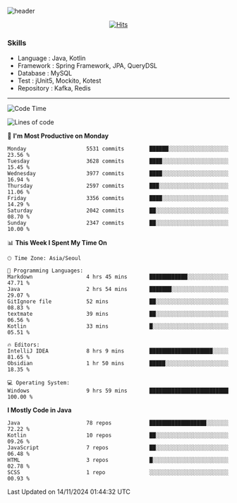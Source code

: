 <!-- Github Profile Readme로 프로필 꾸미기 : https://zzsza.github.io/development/2020/07/10/make-github-profile-readme/ -->

<!-- github theme -->
  <!-- 
    ![header](https://capsule-render.vercel.app/api?type=slice&color=e0f0e3&height=150&section=header&text=beasy&fontSize=45)
  -->
  ![header](https://capsule-render.vercel.app/api?type=soft&color=e0f0e3&height=150&section=header&text=Choi-YongSeok&fontSize=55&animation=twinkling)


<!-- hits count : https://hits.seeyoufarm.com/ -->
<div align=center>
    
  [![Hits](https://hits.seeyoufarm.com/api/count/incr/badge.svg?url=https%3A%2F%2Fgithub.com%2Fchoi-ys&count_bg=%2379C83D&title_bg=%23555555&icon=&icon_color=%23E7E7E7&title=hits&edge_flat=false)](https://hits.seeyoufarm.com)

</div>


<!-- Committed Top Lang -->
<div align=center>
</div>


### Skills
 - Language : Java, Kotlin
 - Framework : Spring Framework, JPA, QueryDSL
 - Database : MySQL
 - Test : jUnit5, Mockito, Kotest
 - Repository : Kafka, Redis

---

<!--START_SECTION:waka-->
![Code Time](http://img.shields.io/badge/Code%20Time-4%2C842%20hrs%2010%20mins-blue)

![Lines of code](https://img.shields.io/badge/From%20Hello%20World%20I%27ve%20Written-15.1%20million%20lines%20of%20code-blue)

📅 **I'm Most Productive on Monday** 

```text
Monday                   5531 commits        ██████░░░░░░░░░░░░░░░░░░░   23.56 % 
Tuesday                  3628 commits        ████░░░░░░░░░░░░░░░░░░░░░   15.45 % 
Wednesday                3977 commits        ████░░░░░░░░░░░░░░░░░░░░░   16.94 % 
Thursday                 2597 commits        ███░░░░░░░░░░░░░░░░░░░░░░   11.06 % 
Friday                   3356 commits        ████░░░░░░░░░░░░░░░░░░░░░   14.29 % 
Saturday                 2042 commits        ██░░░░░░░░░░░░░░░░░░░░░░░   08.70 % 
Sunday                   2347 commits        ██░░░░░░░░░░░░░░░░░░░░░░░   10.00 % 
```


📊 **This Week I Spent My Time On** 

```text
🕑︎ Time Zone: Asia/Seoul

💬 Programming Languages: 
Markdown                 4 hrs 45 mins       ████████████░░░░░░░░░░░░░   47.71 % 
Java                     2 hrs 54 mins       ███████░░░░░░░░░░░░░░░░░░   29.07 % 
GitIgnore file           52 mins             ██░░░░░░░░░░░░░░░░░░░░░░░   08.83 % 
textmate                 39 mins             ██░░░░░░░░░░░░░░░░░░░░░░░   06.56 % 
Kotlin                   33 mins             █░░░░░░░░░░░░░░░░░░░░░░░░   05.51 % 

🔥 Editors: 
IntelliJ IDEA            8 hrs 9 mins        ████████████████████░░░░░   81.65 % 
Obsidian                 1 hr 50 mins        █████░░░░░░░░░░░░░░░░░░░░   18.35 % 

💻 Operating System: 
Windows                  9 hrs 59 mins       █████████████████████████   100.00 % 
```

**I Mostly Code in Java** 

```text
Java                     78 repos            ██████████████████░░░░░░░   72.22 % 
Kotlin                   10 repos            ██░░░░░░░░░░░░░░░░░░░░░░░   09.26 % 
JavaScript               7 repos             ██░░░░░░░░░░░░░░░░░░░░░░░   06.48 % 
HTML                     3 repos             █░░░░░░░░░░░░░░░░░░░░░░░░   02.78 % 
SCSS                     1 repo              ░░░░░░░░░░░░░░░░░░░░░░░░░   00.93 % 
```




 Last Updated on 14/11/2024 01:44:32 UTC
<!--END_SECTION:waka-->

<!-- 
![footer](https://capsule-render.vercel.app/api?section=footer&type=slice&color=e0f0e3)
-->

